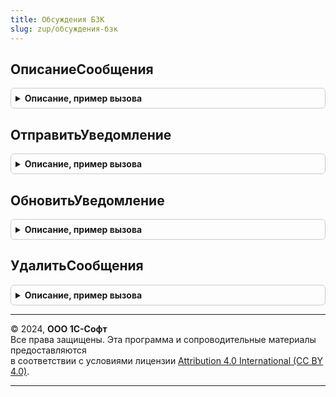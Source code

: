 ```yaml
---
title: Обсуждения БЗК
slug: zup/обсуждения-бзк
---
```



## ОписаниеСообщения
<details style="margin: 1em 0; padding: 0.5em; border: 1px solid #ccc; border-radius: 6px;">

<summary style="font-weight: bold; cursor: pointer;">Описание, пример вызова</summary>

```bsl

Функция ОписаниеСообщения(Знач Текст, КлючСообщения) Экспорт
```

Пример вызова
```bsl
Результат = ОбсужденияБЗК.ОписаниеСообщения(Текст, КлючСообщения) 
```
</details>

## ОтправитьУведомление
<details style="margin: 1em 0; padding: 0.5em; border: 1px solid #ccc; border-radius: 6px;">

<summary style="font-weight: bold; cursor: pointer;">Описание, пример вызова</summary>

```bsl

Процедура ОтправитьУведомление(Ассистент, Сообщение, Получатели, КонтекстСообщения = Неопределено) Экспорт
```

Пример вызова
```bsl
ОбсужденияБЗК.ОтправитьУведомление(Ассистент, Сообщение, Получатели, КонтекстСообщения);
```
</details>

## ОбновитьУведомление
<details style="margin: 1em 0; padding: 0.5em; border: 1px solid #ccc; border-radius: 6px;">

<summary style="font-weight: bold; cursor: pointer;">Описание, пример вызова</summary>

```bsl

Процедура ОбновитьУведомление(Ассистент, Сообщение, Получатели, КонтекстСообщения = Неопределено) Экспорт
```

Пример вызова
```bsl
ОбсужденияБЗК.ОбновитьУведомление(Ассистент, Сообщение, Получатели, КонтекстСообщения);
```
</details>

## УдалитьСообщения
<details style="margin: 1em 0; padding: 0.5em; border: 1px solid #ccc; border-radius: 6px;">

<summary style="font-weight: bold; cursor: pointer;">Описание, пример вызова</summary>

```bsl

Процедура УдалитьСообщения(Ассистент, КлючСообщения, Получатели, КонтекстСообщения = Неопределено) Экспорт
```

Пример вызова
```bsl
ОбсужденияБЗК.УдалитьСообщения(Ассистент, КлючСообщения, Получатели, КонтекстСообщения);
```
</details>

---

© 2024, **ООО 1С-Софт**  
Все права защищены. Эта программа и сопроводительные материалы предоставляются  
в соответствии с условиями лицензии [Attribution 4.0 International (CC BY 4.0)](https://creativecommons.org/licenses/by/4.0/legalcode).

---
